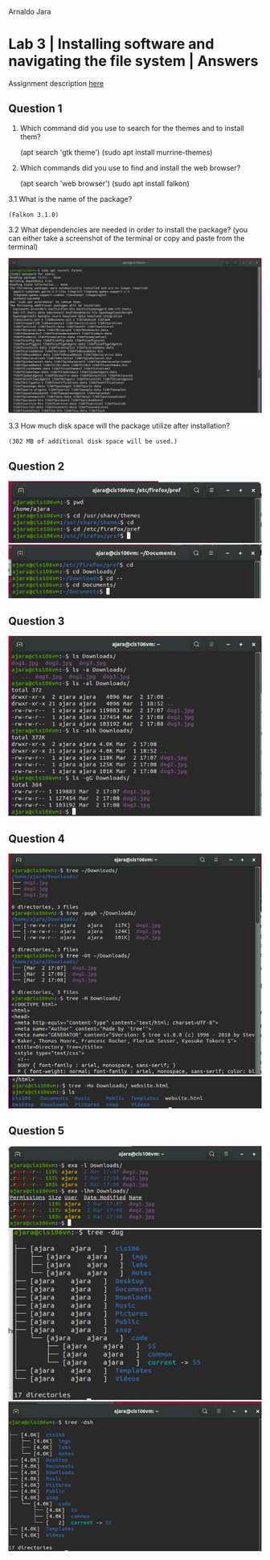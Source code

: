 Arnaldo Jara
# Lab 3 | Installing software and navigating the file system | Answers
Assignment description [here](https://raw.githubusercontent.com/ra559/cis106/main/labs/lab3.md)

## Question 1
1. Which command did you use to search for the themes and to install them?
   
   (apt search 'gtk theme')
   (sudo apt install murrine-themes)

2. Which commands did you use to find and install the web browser?
   
   (apt search 'web browser')
   (sudo apt install falkon)

3.1 What is the name of the package?

    (Falkon 3.1.0)

3.2 What dependencies are needed in order to install the package? (you can either take a screenshot of the terminal or copy and paste from the terminal)

![dep](../imgs/lab3q1.png)

3.3 How much disk space will the package utilize after installation?

    (302 MB of additional disk space will be used.)
 

## Question 2
![part1](../imgs/lab3q2part1.png)
![part2](../imgs/lab3q2part2.png)
## Question 3
![q3](../imgs/lab3q3.png)
## Question 4
![q4](../imgs/lab3q4part1.png)
![q4p2](../imgs/lab3q4part2.png)
## Question 5
![q5p1](../imgs/lab3q5p1.png)
![q5p2](../imgs/lab3q5p2.png)
![q5p3](../imgs/lab3q5p3.png)